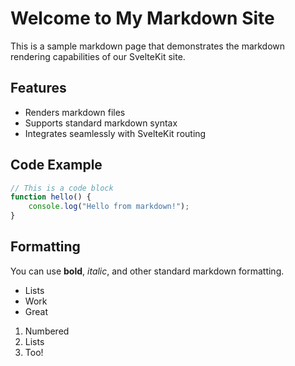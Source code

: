 # Welcome to My Markdown Site

This is a sample markdown page that demonstrates the markdown rendering capabilities of our SvelteKit site.

## Features

- Renders markdown files
- Supports standard markdown syntax
- Integrates seamlessly with SvelteKit routing

## Code Example

```javascript
// This is a code block
function hello() {
    console.log("Hello from markdown!");
}
```

## Formatting

You can use **bold**, *italic*, and other standard markdown formatting.

- Lists
- Work
- Great

1. Numbered
2. Lists
3. Too!

